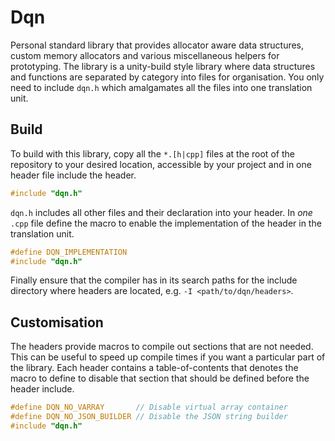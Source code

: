 # Dqn

Personal standard library that provides allocator aware data structures, custom
memory allocators and various miscellaneous helpers for prototyping. The library
is a unity-build style library where data structures and functions are separated
by category into files for organisation. You only need to include `dqn.h` which
amalgamates all the files into one translation unit.

## Build

To build with this library, copy all the `*.[h|cpp]` files at the root of the
repository to your desired location, accessible by your project and in one
header file include the header.

```cpp
#include "dqn.h"
```

`dqn.h` includes all other files and their declaration into your header. In
*one* `.cpp` file define the macro to enable the implementation of the header in
the translation unit.

```cpp
#define DQN_IMPLEMENTATION
#include "dqn.h"
```

Finally ensure that the compiler has in its search paths for the include
directory where headers are located, e.g. `-I <path/to/dqn/headers>`.

## Customisation

The headers provide macros to compile out sections that are not needed. This can
be useful to speed up compile times if you want a particular part of the
library. Each header contains a table-of-contents that denotes the macro to
define to disable that section that should be defined before the header include.

```cpp
#define DQN_NO_VARRAY       // Disable virtual array container
#define DQN_NO_JSON_BUILDER // Disable the JSON string builder
#include "dqn.h"
```
